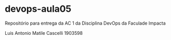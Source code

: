 # devops-aula05
Repositório para entrega da AC 1 da Disciplina DevOps da Faculade Impacta

Luis Antonio Matile Cascelli 1903598
